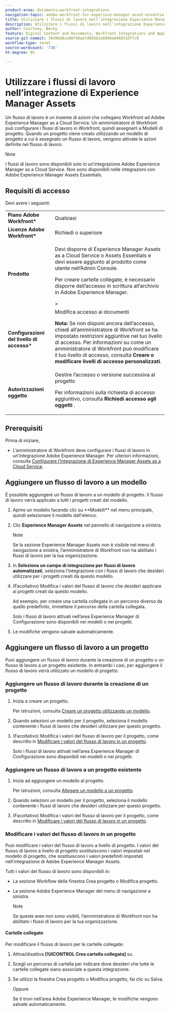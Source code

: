 ```yaml
---
product-area: documents;workfront-integrations
navigation-topic: adobe-workfront-for-experince-manager-asset-essentials
title: Utilizzare i flussi di lavoro nell’integrazione Experience Manager Assets Essentials
description: Utilizzare i flussi di lavoro nell’integrazione Experience Manager Assets Essentials
author: Courtney, Becky
feature: Digital Content and Documents, Workfront Integrations and Apps
source-git-commit: 3849bd8ce80f40ae7d05b81e0dd8e846851dffc0
workflow-type: tm+mt
source-wordcount: '738'
ht-degree: 0%

---
```


# Utilizzare i flussi di lavoro nell’integrazione di Experience Manager Assets

Un flusso di lavoro è un insieme di azioni che collegano Workfront ad Adobe Experience Manager as a Cloud Service. Un amministratore di Workfront può configurare i flussi di lavoro in Workfront, quindi assegnarli a Modelli di progetto. Quando un progetto viene creato utilizzando un modello di progetto a cui è assegnato un flusso di lavoro, vengono attivate le azioni definite nel flusso di lavoro.

>[!NOTE]
>
>I flussi di lavoro sono disponibili solo in un’integrazione Adobe Experience Manager as a Cloud Service. Non sono disponibili nelle integrazioni con Adobe Experience Manager Assets Essentials.


## Requisiti di accesso

Devi avere i seguenti:

<table>
  <tr>
   <td><strong>Piano Adobe Workfront*</strong>
   </td>
   <td>Qualsiasi
   </td>
  </tr>
  <tr>
   <td><strong>Licenze Adobe Workfront*</strong>
   </td>
   <td>Richiedi o superiore
   </td>
  </tr>
  <tr>
   <td><strong>Prodotto</strong>
   </td>
   <td><p>Devi disporre di Experience Manager Assets as a Cloud Service o Assets Essentials e devi essere aggiunto al prodotto come utente nell’Admin Console.</p><p>Per creare cartelle collegate, è necessario disporre dell’accesso in scrittura all’archivio in Adobe Experience Manager.</p>&gt;
   </td>
  </tr>
  <tr>
   <td><strong>Configurazioni del livello di accesso*</strong>
   </td>
   <td>Modifica accesso ai documenti
<p>
<strong>Nota: </strong>Se non disponi ancora dell’accesso, chiedi all’amministratore di Workfront se ha impostato restrizioni aggiuntive nel tuo livello di accesso. Per informazioni su come un amministratore di Workfront può modificare il tuo livello di accesso, consulta <strong>Creare o modificare livelli di accesso personalizzati</strong>.
   </td>
  </tr>
  <tr>
   <td><strong>Autorizzazioni oggetto</strong>
   </td>
   <td>Gestire l’accesso o versione successiva al progetto 
<p>
Per informazioni sulla richiesta di accesso aggiuntivo, consulta <strong>Richiedi accesso agli oggetti </strong>.
   </td>
  </tr>
</table>

## Prerequisiti

Prima di iniziare,

* L’amministratore di Workfront deve configurare i flussi di lavoro in un’integrazione Adobe Experience Manager. Per ulteriori informazioni, consulta [Configurare l’integrazione di Experience Manager Assets as a Cloud Service](../../administration-and-setup/configure-integrations/configure-aacs-integration.md#set-up-workflows-optional).

## Aggiungere un flusso di lavoro a un modello

È possibile aggiungere un flusso di lavoro a un modello di progetto. Il flusso di lavoro verrà applicato a tutti i progetti creati dal modello.

1. <!-- main menu snippet??--> Aprire un modello facendo clic su **Modelli** nel menu principale, quindi selezionare il modello dall&#39;elenco.
1. Clic **Experience Manager Assets** nel pannello di navigazione a sinistra.

   >[!NOTE]
   >
   >Se la sezione Experience Manager Assets non è visibile nel menu di navigazione a sinistra, l’amministratore di Workfront non ha abilitato i flussi di lavoro per la tua organizzazione. <!--Is this right?-->

1. In **Seleziona un campo di integrazione per flussi di lavoro automatizzati**, seleziona l’integrazione con i flussi di lavoro che desideri utilizzare per i progetti creati da questo modello.
1. (Facoltativo) Modifica i valori del flusso di lavoro che desideri applicare ai progetti creati da questo modello.

   Ad esempio, per creare una cartella collegata in un percorso diverso da quello predefinito, immettere il percorso della cartella collegata.

   Solo i flussi di lavoro attivati nell’area Experience Manager di Configurazione sono disponibili nei modelli o nei progetti.

1. Le modifiche vengono salvate automaticamente. <!-- do they though??-->

## Aggiungere un flusso di lavoro a un progetto

Puoi aggiungere un flusso di lavoro durante la creazione di un progetto o un flusso di lavoro a un progetto esistente. In entrambi i casi, per aggiungere il flusso di lavoro verrà utilizzato un modello di progetto.

### Aggiungere un flusso di lavoro durante la creazione di un progetto

1. Inizia a creare un progetto.

   Per istruzioni, consulta [Creare un progetto utilizzando un modello](/help/quicksilver/manage-work/projects/create-projects/create-project-from-template.md).

1. Quando selezioni un modello per il progetto, seleziona il modello contenente i flussi di lavoro che desideri utilizzare per questo progetto.
1. (Facoltativo) Modifica i valori del flusso di lavoro per il progetto, come descritto in [Modificare i valori del flusso di lavoro in un progetto](#edit-workflow-values-in-a-project).

   Solo i flussi di lavoro attivati nell’area Experience Manager di Configurazione sono disponibili nei modelli o nei progetti.


### Aggiungere un flusso di lavoro a un progetto esistente

1. Inizia ad aggiungere un modello al progetto.

   Per istruzioni, consulta [Allegare un modello a un progetto](/help/quicksilver/manage-work/projects/create-and-manage-templates/attach-template-to-project.md).

1. Quando selezioni un modello per il progetto, seleziona il modello contenente i flussi di lavoro che desideri utilizzare per questo progetto.
1. (Facoltativo) Modifica i valori del flusso di lavoro per il progetto, come descritto in [Modificare i valori del flusso di lavoro in un progetto](#edit-workflow-values-in-a-project).

### Modificare i valori del flusso di lavoro in un progetto

Puoi modificare i valori del flusso di lavoro a livello di progetto. I valori del flusso di lavoro a livello di progetto sostituiscono i valori impostati nel modello di progetto, che sostituiscono i valori predefiniti impostati nell’integrazione di Adobe Experience Manager Assets.

Tutti i valori del flusso di lavoro sono disponibili in:

* La sezione Workflow della finestra Crea progetto o Modifica progetto.
* La sezione Adobe Experience Manager del menu di navigazione a sinistra.


   >[!NOTE]
   >
   >Se queste aree non sono visibili, l’amministratore di Workfront non ha abilitato i flussi di lavoro per la tua organizzazione.

#### Cartelle collegate

Per modificare il flusso di lavoro per le cartelle collegate:

1. Attiva/disattiva **[!UICONTROL Crea cartella collegata]** su.
1. Scegli un percorso di cartella per indicare dove desideri che tutte le cartelle collegate siano associate a questa integrazione.
1. Se utilizzi la finestra Crea progetto o Modifica progetto, fai clic su Salva.

   Oppure

   Se ti trovi nell’area Adobe Experience Manager, le modifiche vengono salvate automaticamente. <!--Do they though?-->

